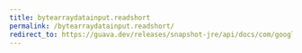 ```yaml
---
title: bytearraydatainput.readshort
permalink: /bytearraydatainput.readshort/
redirect_to: https://guava.dev/releases/snapshot-jre/api/docs/com/google/common/io/ByteArrayDataInput.html#readShort--
---
```

